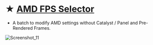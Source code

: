 # ★ [AMD FPS Selector](https://github.com/gzmatte/AMD/releases/download/1/AMD-FPS.bat)
- A batch to modify AMD settings without Catalyst / Panel and Pre-Rendered Frames.
  
![Screenshot_11](https://github.com/gzmatte/AMD/assets/117684932/3ec21222-f5e8-4b1e-af01-1813dcbd541d)
